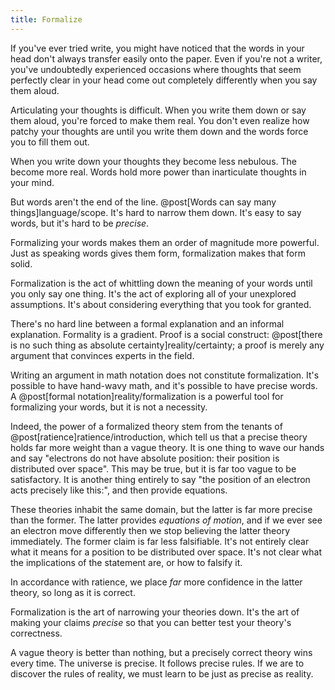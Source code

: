 ```yaml
---
title: Formalize
---
```


If you've ever tried write, you might have noticed that the words in your head don't always transfer easily onto the paper. Even if you're not a writer, you've undoubtedly experienced occasions where thoughts that seem perfectly clear in your head come out completely differently when you say them aloud.

Articulating your thoughts is difficult. When you write them down or say them aloud, you're forced to make them real. You don't even realize how patchy your thoughts are until you write them down and the words force you to fill them out.

When you write down your thoughts they become less nebulous. The become more real. Words hold more power than inarticulate thoughts in your mind.

But words aren't the end of the line. @post[Words can say many things]language/scope. It's hard to narrow them down. It's easy to say words, but it's hard to be *precise*.

Formalizing your words makes them an order of magnitude more powerful. Just as speaking words gives them form, formalization makes that form solid.

Formalization is the act of whittling down the meaning of your words until you only say one thing. It's the act of exploring all of your unexplored assumptions. It's about considering everything that you took for granted.

There's no hard line between a formal explanation and an informal explanation. Formality is a gradient. Proof is a social construct: @post[there is no such thing as absolute certainty]reality/certainty; a proof is merely any argument that convinces experts in the field.

Writing an argument in math notation does not constitute formalization. It's possible to have hand-wavy math, and it's possible to have precise words. A @post[formal notation]reality/formalization is a powerful tool for formalizing your words, but it is not a necessity.

Indeed, the power of a formalized theory stem from the tenants of @post[ratience]ratience/introduction, which tell us that a precise theory holds far more weight than a vague theory. It is one thing to wave our hands and say "electrons do not have absolute position: their position is distributed over space". This may be true, but it is far too vague to be satisfactory. It is another thing entirely to say "the position of an electron acts precisely like this:", and then provide equations.

These theories inhabit the same domain, but the latter is far more precise than the former. The latter provides *equations of motion*, and if we ever see an electron move differently then we stop believing the latter theory immediately. The former claim is far less falsifiable. It's not entirely clear what it means for a position to be distributed over space. It's not clear what the implications of the statement are, or how to falsify it.

In accordance with ratience, we place *far* more confidence in the latter theory, so long as it is correct.

Formalization is the art of narrowing your theories down. It's the art of making your claims *precise* so that you can better test your theory's correctness.

A vague theory is better than nothing, but a precisely correct theory wins every time. The universe is precise. It follows precise rules. If we are to discover the rules of reality, we must learn to be just as precise as reality.
